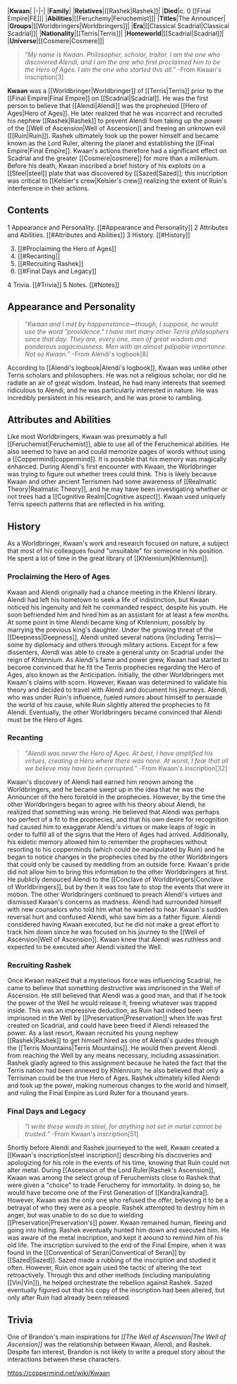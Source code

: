 |**Kwaan**|
|-|-|
|**Family**|
|**Relatives**|[[Rashek\|Rashek]]|
|**Died**|c. 0 [[Final Empire\|FE]]|
|**Abilities**|[[Feruchemy\|Feruchemist]]|
|**Titles**|The Announcer|
|**Groups**|[[Worldbringers\|Worldbringers]]|
|**Era**|[[Classical Scadrial\|Classical Scadrial]]|
|**Nationality**|[[Terris\|Terris]]|
|**Homeworld**|[[Scadrial\|Scadrial]]|
|**Universe**|[[Cosmere\|Cosmere]]|

>“*My name is Kwaan. Philosopher, scholar, traitor. I am the one who discovered Alendi, and I am the one who first proclaimed him to be the Hero of Ages. I am the one who started this all.*”
\-From Kwaan's inscription[3]


**Kwaan** was a [[Worldbringer\|Worldbringer]] of [[Terris\|Terris]] prior to the [[Final Empire\|Final Empire]] on [[Scadrial\|Scadrial]]. He was the first person to believe that [[Alendi\|Alendi]] was the prophesied [[Hero of Ages\|Hero of Ages]]. He later realized that he was incorrect and recruited his nephew [[Rashek\|Rashek]] to prevent Alendi from taking up the power of the [[Well of Ascension\|Well of Ascension]] and freeing an unknown evil ([[Ruin\|Ruin]]). Rashek ultimately took up the power himself and became known as the Lord Ruler, altering the planet and establishing the [[Final Empire\|Final Empire]]. Kwaan's actions therefore had a significant effect on Scadrial and the greater [[Cosmere\|cosmere]] for more than a millenium. Before his death, Kwaan inscribed a brief history of his exploits on a [[Steel\|steel]] plate that was discovered by [[Sazed\|Sazed]]; this inscription was critical to [[Kelsier's crew\|Kelsier's crew]] realizing the extent of Ruin's interference in their actions.

## Contents

1 Appearance and Personality. [[#Appearance and Personality]] 
2 Attributes and Abilities. [[#Attributes and Abilities]] 
3 History. [[#History]] 

3. [[#Proclaiming the Hero of Ages]] 
3. [[#Recanting]] 
3. [[#Recruiting Rashek]] 
3. [[#Final Days and Legacy]] 


4 Trivia. [[#Trivia]] 
5 Notes. [[#Notes]] 


## Appearance and Personality
>“*Kwaan and I met by happenstance—though, I suppose, he would use the word "providence." I have met many other Terris philosophers since that day. They are, every one, men of great wisdom and ponderous sagaciousness. Men with an almost palpable importance. Not so Kwaan.*”
\-From Alendi's logbook[8]

According to [[Alendi's logbook\|Alendi's logbook]], Kwaan was unlike other Terris scholars and philosophers. He was not a religious scholar, nor did he radiate an air of great wisdom. Instead, he had many interests that seemed ridiculous to Alendi, and he was particularly interested in nature. He was incredibly persistent in his research, and he was prone to rambling.

## Attributes and Abilities
Like most Worldbringers, Kwaan was presumably a full [[Feruchemist\|Feruchemist]], able to use all of the Feruchemical abilities. He also seemed to have an  and could memorize pages of words without using a [[Coppermind\|coppermind]]. It is possible that his memory was magically enhanced.
During Alendi's first encounter with Kwaan, the Worldbringer was trying to figure out whether trees could think. This is likely because Kwaan and other ancient Terrismen had some awareness of [[Realmatic Theory\|Realmatic Theory]], and he may have been investigating whether or not trees had a [[Cognitive Realm\|Cognitive aspect]].
Kwaan used uniquely Terris speech patterns that are reflected in his writing.

## History
As a Worldbringer, Kwaan's work and research focused on nature, a subject that most of his colleagues found "unsuitable" for someone in his position. He spent a lot of time in the great library of [[Khlennium\|Khlennium]].

### Proclaiming the Hero of Ages
Kwaan and Alendi originally had a chance meeting in the Khlenni library. Alendi had left his hometown to seek a life of indistinction, but Kwaan noticed his ingenuity and felt he commanded respect, despite his youth. He soon befriended him and hired him as an assistant for at least a few months.
At some point in time Alendi became king of Khlennium, possibly by marrying the previous king's daughter. Under the growing threat of the [[Deepness\|Deepness]], Alendi united several nations (including Terris)—some by diplomacy and others through military actions. Except for a few dissenters, Alendi was able to create a general unity on Scadrial under the reign of Khlennium. As Alendi's fame and power grew, Kwaan had started to become convinced that he fit the Terris prophecies regarding the Hero of Ages, also known as the Anticipation. Initially, the other Worldbringers met Kwaan's claims with scorn. However, Kwaan was determined to validate his theory and decided to travel with Alendi and document his journeys. Alendi, who was under Ruin's influence, fueled rumors about himself to persuade the world of his cause, while Ruin slightly altered the prophecies to fit Alendi. Eventually, the other Worldbringers became convinced that Alendi must be the Hero of Ages.

### Recanting
>“*Alendi was never the Hero of Ages. At best, I have amplified his virtues, creating a Hero where there was none. At worst, I fear that all we believe may have been corrupted.*”
\-From Kwaan's inscription[32]


Kwaan's discovery of Alendi had earned him renown among the Worldbringers, and he became swept up in the idea that he was the Announcer of the hero foretold in the prophecies. However, by the time the other Worldbringers began to agree with his theory about Alendi, he realized that something was wrong. He believed that Alendi was perhaps too perfect of a fit to the prophecies, and that his own desire for recognition had caused him to exaggerate Alendi's virtues or make leaps of logic in order to fulfill all of the signs that the Hero of Ages had arrived. Additionally, his eidetic memory allowed him to remember the prophecies without resorting to his copperminds (which could be manipulated by Ruin) and he began to notice changes in the prophecies cited by the other Worldbringers that could only be caused by meddling from an outside force.
Kwaan's pride did not allow him to bring this information to the other Worldbringers at first. He publicly denouced Alendi to the [[Conclave of Worldbringers\|Conclave of Worldbringers]], but by then it was too late to stop the events that were in motion. The other Worldbringers continued to preach Alendi's virtues and dismissed Kwaan's concerns as madness. Alendi had surrounded himself with new counselors who told him what he wanted to hear. Kwaan's sudden reversal hurt and confused Alendi, who saw him as a father figure. Alendi considered having Kwaan executed, but he did not make a great effort to track him down since he was focused on his journey to the [[Well of Ascension\|Well of Ascension]]. Kwaan knew that Alendi was ruthless and expected to be executed after Alendi visited the Well.

### Recruiting Rashek
Once Kwaan realized that a mysterious force was influencing Scadrial, he came to believe that something destructive was imprisoned in the Well of Ascension. He still believed that Alendi was a good man, and that if he took the power of the Well he would release it, freeing whatever was trapped inside. This was an impressive deduction, as Ruin had indeed been imprisoned in the Well by [[Preservation\|Preservation]] when life was first created on Scadrial, and could have been freed if Alendi released the power.
As a last resort, Kwaan recruited his young nephew [[Rashek\|Rashek]] to get himself hired as one of Alendi's guides through the [[Terris Mountains\|Terris Mountains]]. He would then prevent Alendi from reaching the Well by any means necessary, including assassination. Rashek gladly agreed to this assignment because he hated the fact that the Terris nation had been annexed by Khlennium; he also believed that only a Terrisman could be the true Hero of Ages. Rashek ultimately killed Alendi and took up the power, making numerous changes to the world and himself, and ruling the Final Empire as Lord Ruler for a thousand years.

### Final Days and Legacy
>“*I write these words in steel, for anything not set in metal cannot be trusted.*”
\-From Kwaan's inscription[51]


Shortly before Alendi and Rashek journeyed to the well, Kwaan created a [[Kwaan's inscription\|steel inscription]] describing his discoveries and apologizing for his role in the events of his time, knowing that Ruin could not alter metal.
During [[Ascension of the Lord Ruler\|Rashek's Ascension]], Kwaan was among the select group of Feruchemists close to Rashek that were given a "choice" to trade Feruchemy for immortality. In doing so, he would have become one of the First Generation of [[Kandra\|kandra]]. However, Kwaan was the only one who refused the offer, believing it to be a betrayal of who they were as a people. Rashek attempted to destroy him in anger, but was unable to do so due to wielding [[Preservation\|Preservation's]] power. Kwaan remained human, fleeing and going into hiding. Rashek eventually hunted him down and executed him. He was aware of the metal inscription, and kept it around to remind him of his old life.
The inscription survived to the end of the Final Empire, when it was found in the [[Conventical of Seran\|Conventical of Seran]] by [[Sazed\|Sazed]]. Sazed made a rubbing of the inscription and studied it often. However, Ruin once again used the tactic of altering the text retroactively. Through this and other methods (including manipulating [[Vin\|Vin]]), he helped orchestrate the rebellion against Rashek. Sazed eventually figured out that his copy of the inscription had been altered, but only after Ruin had already been released.

## Trivia
One of Brandon's main inspirations for *[[The Well of Ascension\|The Well of Ascension]]* was the relationship between Kwaan, Alendi, and Rashek. Despite fan interest, Brandon is not likely to write a prequel story about the interactions between these characters.


https://coppermind.net/wiki/Kwaan